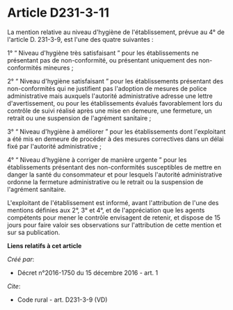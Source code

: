 # Article D231-3-11

La mention relative au niveau d'hygiène de l'établissement, prévue au 4° de l'article D. 231-3-9, est l'une des quatre
suivantes : 

1° “ Niveau d'hygiène très satisfaisant ” pour les établissements ne présentant pas de non-conformité, ou présentant
uniquement des non-conformités mineures ; 

2° “ Niveau d'hygiène satisfaisant ” pour les établissements présentant des non-conformités qui ne justifient pas l'adoption
de mesures de police administrative mais auxquels l'autorité administrative adresse une lettre d'avertissement, ou pour les
établissements évalués favorablement lors du contrôle de suivi réalisé après une mise en demeure, une fermeture, un retrait
ou une suspension de l'agrément sanitaire ; 

3° “ Niveau d'hygiène à améliorer ” pour les établissements dont l'exploitant a été mis en demeure de procéder à des mesures
correctives dans un délai fixé par l'autorité administrative ; 

4° “ Niveau d'hygiène à corriger de manière urgente ” pour les établissements présentant des non-conformités susceptibles de
mettre en danger la santé du consommateur et pour lesquels l'autorité administrative ordonne la fermeture administrative ou
le retrait ou la suspension de l'agrément sanitaire. 

L'exploitant de l'établissement est informé, avant l'attribution de l'une des mentions définies aux 2°, 3° et 4°, et de
l'appréciation que les agents compétents pour mener le contrôle envisagent de retenir, et dispose de 15 jours pour faire
valoir ses observations sur l'attribution de cette mention et sur sa publication.

**Liens relatifs à cet article**

_Créé par_:

  - Décret n°2016-1750 du 15 décembre 2016 - art. 1

_Cite_:

  - Code rural - art. D231-3-9 (VD)
